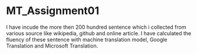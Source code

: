 # MT_Assignment01
I have incude the more then 200 hundred sentence which i collected from various source like wikipedia, github and online article.
I have calculated the fluency of these sentence with machine translation model, Google Translation and Microsoft Translation.
